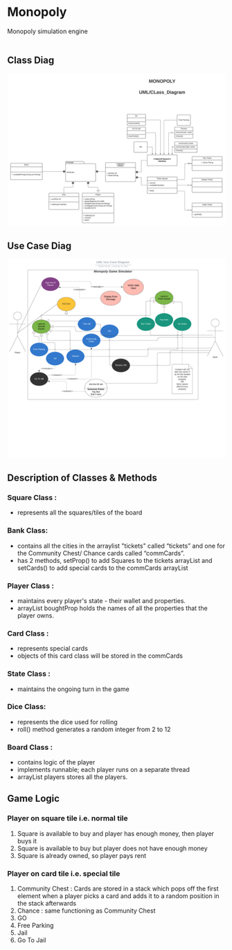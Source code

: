 # Monopoly
Monopoly simulation engine <br> <br>
## Class Diag
![Class Diag](/assets/UML_Class_Diag.jpeg)
## Use Case Diag
![Use Case Diag](/assets/UMLUseCaseDiag.jpeg)
## Description of Classes & Methods
### Square Class : 
- represents all the squares/tiles of
the board
### Bank Class:
- contains all the cities in the arraylist "tickets"
called “tickets” and one for the Community Chest/ Chance cards called
“commCards”.
- has 2 methods, setProp() to add Squares to the tickets arrayList and
setCards() to add special cards to the commCards arrayList
### Player Class : 
- maintains every player's state - their wallet and properties.
- arrayList boughtProp holds the names of all the
properties that the player owns.
### Card Class : 
- represents special cards
- objects of this card class will be stored in the commCards
### State Class :
- maintains the ongoing turn in the game
### Dice Class:
- represents the dice used for rolling
- roll() method generates a random integer from 2 to 12 
### Board Class :
- contains logic of the player
- implements runnable; each player runs on a separate thread
- arrayList players stores all the players.

## Game Logic
### Player on square tile i.e. normal tile
1. Square is available to buy and player has enough money, then player buys it
2. Square is available to buy but player does not have enough money
3. Square is already owned, so player pays rent

### Player on card tile i.e. special tile
1. Community Chest : Cards are stored in a stack which pops off the first
element when a player picks a card and adds it to a random position in the
stack afterwards
2. Chance : same functioning as Community Chest
3. GO
4. Free Parking
5. Jail
6. Go To Jail
